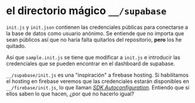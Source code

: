 # el directorio mágico `__/supabase`

`init.js` y `init.json` contienen las credenciales públicas para conectarse a la base de datos como usuario anónimo. Se entiende que no importa que sean públicos así que no haría falta quitarlos del repositorio, **pero** los he quitado.

Así que `sample.init.js` se tiene que modificar a `init.js` e introducir las credenciales que se pueden encontrar en el dashboard de supabase.

`__/supabase/init.js` es una "inspiración" a firebase hosting.  Si habilitamos el hosting en firebase veremos que las credenciales estarán disponibles en `__/firebase/init.js`, lo que llaman [_SDK Autoconfiguration_](https://firebase.google.com/docs/hosting/reserved-urls#sdk_auto-configuration).  Entiendo que si ellos saben lo que hacen, ¿por qué no hacerlo igual?
